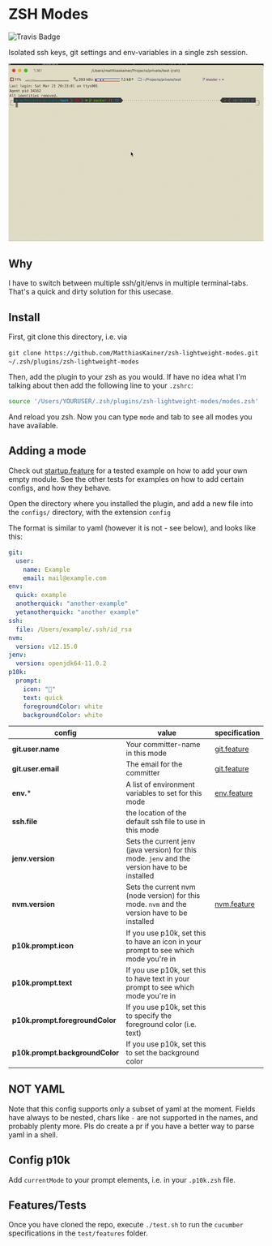 # ZSH Modes

![Travis Badge](https://api.travis-ci.org/MatthiasKainer/zsh-lightweight-modes.svg?branch=master&v=1)

Isolated ssh keys, git settings and env-variables in a single zsh session.

![Readme](readme/profile.gif)

## Why

I have to switch between multiple ssh/git/envs in multiple terminal-tabs. That's a quick and dirty solution for this usecase.

## Install

First, git clone this directory, i.e. via

`git clone https://github.com/MatthiasKainer/zsh-lightweight-modes.git ~/.zsh/plugins/zsh-lightweight-modes`

Then, add the plugin to your zsh as you would. If have no idea what I'm talking about then add the following line to your `.zshrc`:

```sh
source '/Users/YOURUSER/.zsh/plugins/zsh-lightweight-modes/modes.zsh'
```

And reload you zsh. Now you can type `mode` and tab to see all modes you have available.

## Adding a mode

Check out [startup.feature](test/features/startup.feature) for a tested example on how to add your own empty module. See the other tests for examples on how to add certain configs, and how they behave.

Open the directory where you installed the plugin, and add a new file into the `configs/` directory, with the extension `config`

The format is similar to yaml (however it is not - see below), and looks like this:

```yml
git:
  user:
    name: Example
    email: mail@example.com
env:
  quick: example
  anotherquick: "another-example"
  yetanotherquick: "another example"
ssh:
  file: /Users/example/.ssh/id_rsa
nvm:
  version: v12.15.0
jenv:
  version: openjdk64-11.0.2
p10k:
  prompt:
    icon: "🏃"
    text: quick
    foregroundColor: white
    backgroundColor: white
```

| config | value | specification |
| -- | -- | -- |
| **git.user.name** | Your committer-name in this mode | [git.feature](test/features/git.feature) |
| **git.user.email** | The email for the committer | [git.feature](test/features/git.feature) |
| **env.*** | A list of environment variables to set for this mode | [env.feature](test/features/env.feature) |
| **ssh.file** | the location of the default ssh file to use in this mode | |
| **jenv.version** | Sets the current jenv (java version) for this mode. `jenv` and the version have to be installed |
| **nvm.version** | Sets the current nvm (node version) for this mode. `nvm` and the version have to be installed | [nvm.feature](test/features/nvm.feature) |
| **p10k.prompt.icon** | If you use p10k, set this to have an icon in your prompt to see which mode you're in |
| **p10k.prompt.text** | If you use p10k, set this to have text in your prompt to see which mode you're in |
| **p10k.prompt.foregroundColor** | If you use p10k, set this to specify the foreground color (i.e. text) |
| **p10k.prompt.backgroundColor** | If you use p10k, set this to set the background color |

## NOT YAML

Note that this config supports only a subset of yaml at the moment. Fields have always to be nested, chars like `-` are not supported in the names, and probably plenty more. Pls do create a pr if you have a better way to parse yaml in a shell.

## Config p10k

Add `currentMode` to your prompt elements, i.e. in your `.p10k.zsh` file.

## Features/Tests

Once you have cloned the repo, execute `./test.sh` to run the `cucumber` specifications in the `test/features` folder.